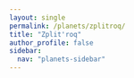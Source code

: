 ```yaml
---
layout: single
permalink: /planets/zplitroq/
title: "Zplit'roq"
author_profile: false
sidebar:
  nav: "planets-sidebar"
---
```

